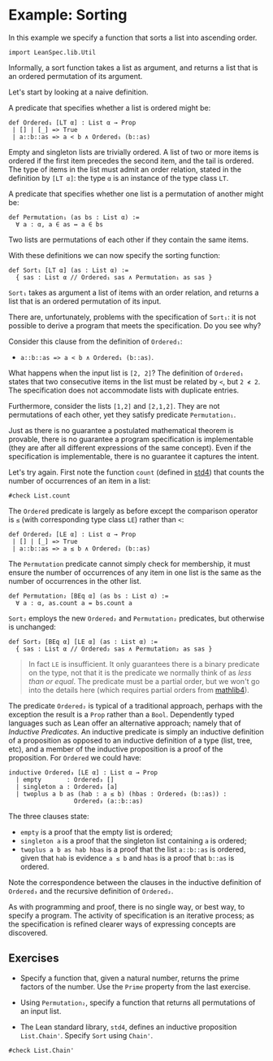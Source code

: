 # Example: Sorting

In this example we specify a function that sorts a list into ascending order.

```lean
import LeanSpec.lib.Util
```

Informally, a sort function takes a list as argument, and returns a list that
is an ordered permutation of its argument.

Let's start by looking at a naive definition.

A predicate that specifies whether a list is ordered might be:

```lean
def Ordered₁ [LT α] : List α → Prop
 | [] | [_] => True
 | a::b::as => a < b ∧ Ordered₁ (b::as)
```

Empty and singleton lists are trivially ordered. A list of two or more items is ordered
if the first item precedes the second item, and the tail is ordered. The type of items in
the list must admit an order relation, stated in the definition by `[LT α]`: the type `α`
is an instance of the type class `LT`.

A predicate that specifies whether one list is a permutation of another might be:

```lean
def Permutation₁ (as bs : List α) :=
  ∀ a : α, a ∈ as ↔ a ∈ bs
```

Two lists are permutations of each other if they contain the same items.

With these definitions we can now specify the sorting function:

```lean
def Sort₁ [LT α] (as : List α) :=
  { sas : List α // Ordered₁ sas ∧ Permutation₁ as sas }
```

`Sort₁` takes as argument a list of items with an order relation,
and returns a list that is an ordered permutation of its input.

There are, unfortunately, problems with the specification of `Sort₁`: it is not
possible to derive a program that meets the specification. Do you see why?

Consider this clause from the definition of `Ordered₁`:
- `a::b::as => a < b ∧ Ordered₁ (b::as)`.

What happens when the input list is `[2, 2]`? The definition of `Ordered₁` states that two
consecutive items in the list must be related by `<`, but `2 ≮ 2`. The specification does
not accommodate lists with duplicate entries.

Furthermore, consider the lists `[1,2]` and `[2,1,2]`. They are not permutations of each
other, yet they satisfy predicate `Permutation₁`.

Just as there is no guarantee a postulated mathematical theorem is provable,
there is no guarantee a program specification is implementable (they are after
all different expressions of the same concept). Even if the specification is
implementable, there is no guarantee it captures the intent.

Let's try again. First note the function `count` (defined in [std4](https://github.com/leanprover/std4))
that counts the number of occurrences of an item in a list:

```lean
#check List.count
```

The `Ordered` predicate is largely as before except the comparison operator
is `≤` (with corresponding type class `LE`) rather than `<`:

```lean
def Ordered₂ [LE α] : List α → Prop
 | [] | [_] => True
 | a::b::as => a ≤ b ∧ Ordered₂ (b::as)
```

The `Permutation` predicate cannot simply check for membership, it must ensure
the number of occurrences of any item in one list is the same as the number of
occurrences in the other list.

```lean
def Permutation₂ [BEq α] (as bs : List α) :=
  ∀ a : α, as.count a = bs.count a
```

`Sort₂` employs the new `Ordered₂` and `Permutation₂` predicates, but otherwise is
unchanged:

```lean
def Sort₂ [BEq α] [LE α] (as : List α) :=
  { sas : List α // Ordered₂ sas ∧ Permutation₂ as sas }
```

> In fact `LE` is insufficient. It only guarantees there is a binary predicate on the type, not
that it is the predicate we normally think of as _less than or equal_. The predicate must be
a partial order, but we won't go into the details here (which requires partial orders from
[mathlib4](https://github.com/leanprover-community/mathlib4)).

The predicate `Ordered₂` is typical of a traditional approach, perhaps with the
exception the result is a `Prop` rather than a `Bool`. Dependently typed
languages such as Lean offer an alternative approach; namely that of _Inductive Predicates_.
An inductive predicate is simply an inductive definition of a proposition as opposed to
an inductive definition of a type (list, tree, etc), and a member of the
inductive proposition is a proof of the proposition. For `Ordered` we could have:

```lean
inductive Ordered₃ [LE α] : List α → Prop
  | empty       : Ordered₃ []
  | singleton a : Ordered₃ [a]
  | twoplus a b as (hab : a ≤ b) (hbas : Ordered₃ (b::as)) :
                  Ordered₃ (a::b::as)
```

The three clauses state:
- `empty` is a proof that the empty list is ordered;
- `singleton a` is a proof that the singleton list containing `a` is ordered;
- `twoplus a b as hab hbas` is a proof that the list `a::b::as` is ordered,
given that `hab` is evidence `a ≤ b` and `hbas` is a proof that `b::as` is ordered.

Note the correspondence between the clauses in the inductive definition of `Ordered₃`
and the recursive definition of `Ordered₂`.

As with programming and proof, there is no single way, or best way, to specify a
program. The activity of specification is an iterative process; as the specification
is refined clearer ways of expressing concepts are discovered.

## Exercises

- Specify a function that, given a natural number, returns the prime factors of the number.
Use the `Prime` property from the last exercise.

- Using `Permutation₂`, specify a function that returns all permutations of an input list.

- The Lean standard library, `std4`, defines an inductive proposition `List.Chain'`. Specify
`Sort` using `Chain'`.

```lean
#check List.Chain'
```
